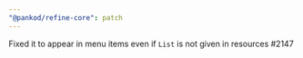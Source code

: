 ```yaml
---
"@pankod/refine-core": patch
---
```


Fixed it to appear in menu items even if `List` is not given in resources #2147
